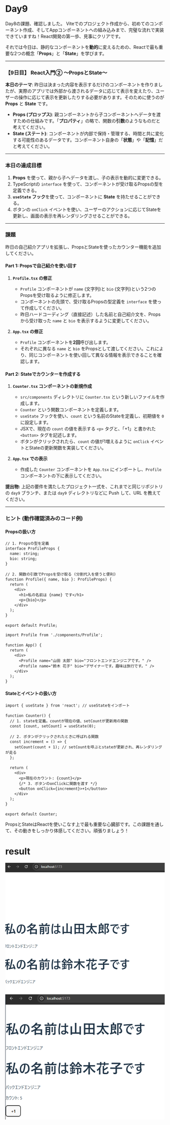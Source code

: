 # Day9

Day8の課題、確認しました。
Viteでのプロジェクト作成から、初めてのコンポーネント作成、そしてAppコンポーネントへの組み込みまで、完璧な流れで実装できていますね！React開発の第一歩、見事にクリアです。

それでは今日は、静的なコンポーネントを**動的**に変えるための、Reactで最も重要な2つの概念「**Props**」と「**State**」を学びます。

-----

### **【9日目】 React入門② 〜PropsとState〜**

**本日のテーマ**:
昨日は決まった内容を表示するだけのコンポーネントを作りましたが、実際のアプリでは外部から渡されるデータに応じて表示を変えたり、ユーザーの操作に応じて表示を更新したりする必要があります。そのために使うのが **Props** と **State** です。

  * **Props (プロップス)**: 親コンポーネントから子コンポーネントへデータを渡すための仕組みです。「**プロパティ**」の略で、関数の**引数**のようなものだと考えてください。
  * **State (ステート)**: コンポーネントが内部で保持・管理する、時間と共に変化する可能性のあるデータです。コンポーネント自身の「**状態**」や「**記憶**」だと考えてください。

-----

### **本日の達成目標**

1.  **Props** を使って、親から子へデータを渡し、子の表示を動的に変更できる。
2.  TypeScriptの `interface` を使って、コンポーネントが受け取るPropsの型を定義できる。
3.  **`useState` フック**を使って、コンポーネントに **State** を持たせることができる。
4.  ボタンの `onClick` イベントを使い、ユーザーのアクションに応じてStateを更新し、画面の表示を再レンダリングさせることができる。

-----

### **課題**

昨日の自己紹介アプリを拡張し、PropsとStateを使ったカウンター機能を追加してください。

#### **Part 1: Propsで自己紹介を使い回す**

1.  **`Profile.tsx` の修正**

      * `Profile` コンポーネントが `name` (文字列)と `bio` (文字列)という2つのPropsを受け取るように修正します。
      * コンポーネントの先頭で、受け取るPropsの型定義を `interface` を使って作成してください。
      * 昨日ハードコーディング（直接記述）した名前と自己紹介文を、Propsから受け取った `name` と `bio` を表示するように変更してください。

2.  **`App.tsx` の修正**

      * `Profile` コンポーネントを**2回**呼び出します。
      * それぞれに異なる `name` と `bio` をPropsとして渡してください。これにより、同じコンポーネントを使い回して異なる情報を表示できることを確認します。

#### **Part 2: Stateでカウンターを作成する**

1.  **`Counter.tsx` コンポーネントの新規作成**

      * `src/components` ディレクトリに `Counter.tsx` という新しいファイルを作成します。
      * `Counter` という関数コンポーネントを定義します。
      * `useState` フックを使い、`count` という名前のStateを定義し、初期値を `0` に設定します。
      * JSXで、現在の `count` の値を表示する `<p>` タグと、「+1」と書かれた `<button>` タグを記述します。
      * ボタンがクリックされたら、`count` の値が1増えるように `onClick` イベントとStateの更新関数を実装してください。

2.  **`App.tsx` での表示**

      * 作成した `Counter` コンポーネントを `App.tsx` にインポートし、`Profile` コンポーネントの下に表示してください。

**提出物:**
上記の要件を満たしたプロジェクト一式を、これまでと同じリポジトリの `day9` ブランチ、または `day9` ディレクトリなどに Push して、URL を教えてください。

-----

### **ヒント (動作確認済みのコード例)**

#### **Propsの扱い方**

```tsx:src/components/profile.tsx
// 1. Propsの型を定義
interface ProfileProps {
  name: string;
  bio: string;
}

// 2. 関数の引数でPropsを受け取る (分割代入を使うと便利)
function Profile({ name, bio }: ProfileProps) {
  return (
    <div>
      <h1>私の名前は {name} です</h1>
      <p>{bio}</p>
    </div>
  );
}

export default Profile;
```

```tsx:src/app.tsx
import Profile from './components/Profile';

function App() {
  return (
    <div>
      <Profile name="山田 太郎" bio="フロントエンドエンジニアです。" />
      <Profile name="鈴木 花子" bio="デザイナーです。趣味は旅行です。" />
    </div>
  );
}
```

#### **Stateとイベントの扱い方**

```tsx:src/components/counter.tsx
import { useState } from 'react'; // useStateをインポート

function Counter() {
  // 1. stateを定義。countが現在の値、setCountが更新用の関数
  const [count, setCount] = useState(0);

  // 2. ボタンがクリックされたときに呼ばれる関数
  const increment = () => {
    setCount(count + 1); // setCountを呼ぶとstateが更新され、再レンダリングが走る
  };

  return (
    <div>
      <p>現在のカウント: {count}</p>
      {/* 3. ボタンのonClickに関数を渡す */}
      <button onClick={increment}>+1</button>
    </div>
  );
}

export default Counter;
```

PropsとStateはReactを使いこなす上で最も重要な心臓部です。この課題を通して、その動きをしっかり体感してください。頑張りましょう！

# result

![image](props.png)
![image](state.png)